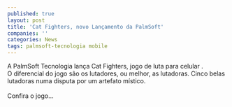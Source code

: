 ```yaml
---
published: true
layout: post
title: 'Cat Fighters, novo Lançamento da PalmSoft'
companies: ''
categories: News
tags: palmsoft-tecnologia mobile
---
```

A PalmSoft Tecnologia
 lança Cat Fighters, jogo de luta
 para celular
.<br />O diferencial do jogo são os lutadores, ou melhor, as lutadoras. Cinco belas lutadoras numa disputa por um artefato místico.<br /><br />Confira o jogo...

